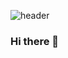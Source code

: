 ![header](https://capsule-render.vercel.app/api?type=rounded&color=gradient&customColorList=2,3,21,22,23&height=200&section=header&text=CH's%20Github%20Profile&fontSize=50&stroke=000000&strokeWidth=2)

### Hi there 👋

<!--
**chlee1234/chlee1234** is a ✨ _special_ ✨ repository because its `README.md` (this file) appears on your GitHub profile.

Here are some ideas to get you started:

- 🔭 I’m currently working on ...
- 🌱 I’m currently learning ...
- 👯 I’m looking to collaborate on ...
- 🤔 I’m looking for help with ...
- 💬 Ask me about ...
- 📫 How to reach me: ...
- 😄 Pronouns: ...
- ⚡ Fun fact: ...
-->
